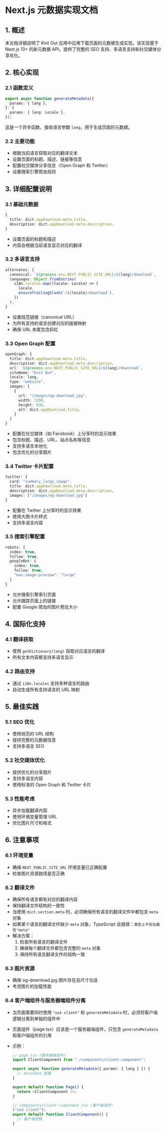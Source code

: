 # Next.js 元数据实现文档

## 1. 概述

本文档详细说明了 Knit Out 应用中应用下载页面的元数据生成实现。该实现基于 Next.js 13+ 的新元数据 API，提供了完整的 SEO 支持、多语言支持和社交媒体分享优化。

## 2. 核心实现

### 2.1 函数定义

```typescript
export async function generateMetadata({
  params: { lang },
}: {
  params: { lang: Locale };
});
```

这是一个异步函数，接收语言参数 `lang`，用于生成页面的元数据。

### 2.2 主要功能

- 根据当前语言获取对应的翻译文本
- 设置页面的标题、描述、链接等信息
- 配置社交媒体分享信息（Open Graph 和 Twitter）
- 设置搜索引擎爬虫规则

## 3. 详细配置说明

### 3.1 基础元数据

```typescript
{
  title: dict.appDownload.meta.title,
  description: dict.appDownload.meta.description,
}
```

- 设置页面的标题和描述
- 内容会根据当前语言显示对应的翻译

### 3.2 多语言支持

```typescript
alternates: {
  canonical: `${process.env.NEXT_PUBLIC_SITE_URL}/${lang}/download`,
  languages: Object.fromEntries(
    i18n.locales.map((locale: Locale) => [
      locale,
      ensureTrailingSlash(`/${locale}/download`),
    ])
  ),
}
```

- 设置规范链接（canonical URL）
- 为所有支持的语言创建对应的链接映射
- 确保 URL 末尾包含斜杠

### 3.3 Open Graph 配置

```typescript
openGraph: {
  title: dict.appDownload.meta.title,
  description: dict.appDownload.meta.description,
  url: `${process.env.NEXT_PUBLIC_SITE_URL}/${lang}/download`,
  siteName: "Knit Out",
  locale: lang,
  type: "website",
  images: [
    {
      url: "/images/og-download.jpg",
      width: 1200,
      height: 630,
      alt: dict.appDownload.title,
    }
  ]
}
```

- 配置在社交媒体（如 Facebook）上分享时的显示效果
- 包含标题、描述、URL、站点名称等信息
- 支持多语言本地化
- 包含优化的分享图片

### 3.4 Twitter 卡片配置

```typescript
twitter: {
  card: "summary_large_image",
  title: dict.appDownload.meta.title,
  description: dict.appDownload.meta.description,
  images: ["/images/og-download.jpg"]
}
```

- 配置在 Twitter 上分享时的显示效果
- 使用大图卡片样式
- 支持多语言内容

### 3.5 搜索引擎配置

```typescript
robots: {
  index: true,
  follow: true,
  googleBot: {
    index: true,
    follow: true,
    "max-image-preview": "large"
  }
}
```

- 允许搜索引擎索引页面
- 允许跟踪页面上的链接
- 配置 Google 爬虫的图片预览大小

## 4. 国际化支持

### 4.1 翻译获取

- 使用 `getDictionary(lang)` 获取对应语言的翻译
- 所有文本内容都支持多语言显示

### 4.2 路由支持

- 通过 `i18n.locales` 支持多种语言的路由
- 自动生成所有支持语言的 URL 映射

## 5. 最佳实践

### 5.1 SEO 优化

- 使用规范的 URL 结构
- 提供完整的元数据信息
- 支持多语言 SEO

### 5.2 社交媒体优化

- 提供优化的分享图片
- 支持多语言内容
- 使用标准的 Open Graph 和 Twitter 卡片

### 5.3 性能考虑

- 异步加载翻译内容
- 使用环境变量管理 URL
- 优化图片尺寸和格式

## 6. 注意事项

### 6.1 环境变量

- 确保 `NEXT_PUBLIC_SITE_URL` 环境变量已正确配置
- 检查图片资源路径是否正确

### 6.2 翻译文件

- 确保所有语言都有对应的翻译内容
- 保持翻译文件结构的一致性
- 当使用 `dict.section.meta` 时，必须确保所有语言的翻译文件中都包含 `meta` 对象
- 如果某个语言的翻译文件缺少 `meta` 对象，TypeScript 会报错：`类型上不存在属性"meta"`
- 解决方案：
  1. 检查所有语言的翻译文件
  2. 确保每个翻译文件都包含完整的 `meta` 对象
  3. 保持所有语言翻译文件的结构一致

### 6.3 图片资源

- 确保 og-download.jpg 图片存在且尺寸合适
- 考虑图片的加载性能

### 6.4 客户端组件与服务器端组件分离

- 当页面需要同时使用 `"use client"` 和 `generateMetadata` 时，必须将客户端逻辑分离到单独的组件中
- 页面组件（page.tsx）应该是一个服务器端组件，只包含 `generateMetadata` 和客户端组件的引用
- 示例：

  ```typescript
  // page.tsx (服务器端组件)
  import ClientComponent from "./components/client-component";

  export async function generateMetadata({ params: { lang } }) {
    // metadata 配置
  }

  export default function Page() {
    return <ClientComponent />;
  }

  // components/client-component.tsx (客户端组件)
  ("use client");
  export default function ClientComponent() {
    // 客户端逻辑
  }
  ```
